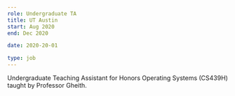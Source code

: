 ```yaml
---
role: Undergraduate TA
title: UT Austin
start: Aug 2020
end: Dec 2020

date: 2020-20-01

type: job
---
```


Undergraduate Teaching Assistant for Honors Operating Systems (CS439H) taught by Professor Gheith.